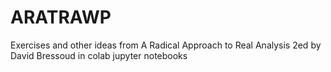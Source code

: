 # ARATRAWP
Exercises and other ideas from A Radical Approach to Real Analysis 2ed by David Bressoud in colab jupyter notebooks
